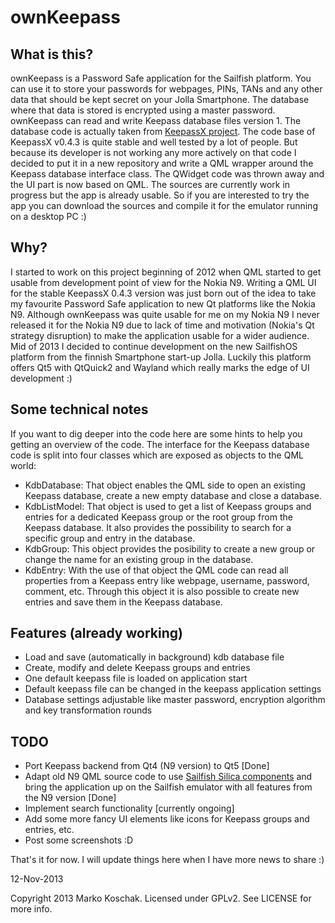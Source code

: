 ownKeepass
==========

What is this?
-------------

ownKeepass is a Password Safe application for the Sailfish platform. You can use it to store your passwords for webpages, PINs, TANs and any other data that should be kept secret on your Jolla Smartphone. The database where that data is stored is encrypted using a master password. ownKeepass can read and write Keepass database files version 1. The database code is actually taken from [KeepassX project][1]. The code base of KeepassX v0.4.3 is quite stable and well tested by a lot of people. But because its developer is not working any more actively on that code I decided to put it in a new repository and write a QML wrapper around the Keepass database interface class. The QWidget code was thrown away and the UI part is now based on QML. The sources are currently work in progress but the app is already usable. So if you are interested to try the app you can download the sources and compile it for the emulator running on a desktop PC :)

Why?
----

I started to work on this project beginning of 2012 when QML started to get usable from development point of view for the Nokia N9. Writing a QML UI for the stable KeepassX 0.4.3 version was just born out of the idea to take my favourite Password Safe application to new Qt platforms like the Nokia N9. Although ownKeepass was quite usable for me on my Nokia N9 I never released it for the Nokia N9 due to lack of time and motivation (Nokia's Qt strategy disruption) to make the application usable for a wider audience. Mid of 2013 I decided to continue development on the new SailfishOS platform from the finnish Smartphone start-up Jolla. Luckily this platform offers Qt5 with QtQuick2 and Wayland which really marks the edge of UI development :)

Some technical notes
--------------------

If you want to dig deeper into the code here are some hints to help you getting an overview of the code. The interface for the Keepass database code is split into four classes which are exposed as objects to the QML world:

*   KdbDatabase:
    That object enables the QML side to open an existing Keepass database, create a new empty database and close a database.
*   KdbListModel:
    That object is used to get a list of Keepass groups and entries for a dedicated Keepass group or the root group from the Keepass database. It also provides the possibility to search for a specific group and entry in the database.
*   KdbGroup:
    This object provides the posibility to create a new group or change the name for an existing group in the database.
*   KdbEntry:
    With the use of that object the QML code can read all properties from a Keepass entry like webpage, username, password, comment, etc. Through this object it is also possible to create new entries and save them in the Keepass database.

Features (already working)
--------------------------

*   Load and save (automatically in background) kdb database file
*   Create, modify and delete Keepass groups and entries
*   One default keepass file is loaded on application start
*   Default keepass file can be changed in the keepass application settings
*   Database settings adjustable like master password, encryption algorithm and key transformation rounds

TODO
----

*   Port Keepass backend from Qt4 (N9 version) to Qt5 [Done]
*   Adapt old N9 QML source code to use [Sailfish Silica components][2] and bring the application up on the Sailfish emulator with all features from the N9 version [Done]
*   Implement search functionality [currently ongoing]
*   Add some more fancy UI elements like icons for Keepass groups and entries, etc.
*   Post some screenshots :D

That's it for now. I will update things here when I have more news to share :)

12-Nov-2013

Copyright 2013 Marko Koschak. Licensed under GPLv2. See LICENSE for more info.

[1]: http://www.keepassx.org                                           "KeepassX project homepage"
[2]: https://sailfishos.org/sailfish-silica/sailfish-silica-all.html   "QtQuick Components for Sailfish"
